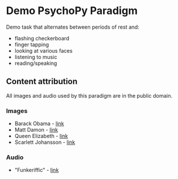 # Demo PsychoPy Paradigm

Demo task that alternates between periods of rest and:

- flashing checkerboard
- finger tapping
- looking at various faces
- listening to music
- reading/speaking


## Content attribution

All images and audio used by this paradigm are in the public domain.

### Images

- Barack Obama - [link](https://en.wikipedia.org/wiki/Barack_Obama#/media/File:President_Barack_Obama.jpg)
- Matt Damon - [link](https://en.wikipedia.org/wiki/Matt_Damon#/media/File:Matt_Damon_TIFF_2015.jpg)
- Queen Elizabeth - [link](https://en.wikipedia.org/wiki/File:Elizabeth_II_greets_NASA_GSFC_employees,_May_8,_2007_edit.jpg)
- Scarlett Johansson - [link](https://commons.wikimedia.org/wiki/File:Scarlett_Johansson_in_Kuwait_02.jpg)

### Audio

- "Funkeriffic" - [link](https://freepd.com/Jazz/Funkeriffic)
